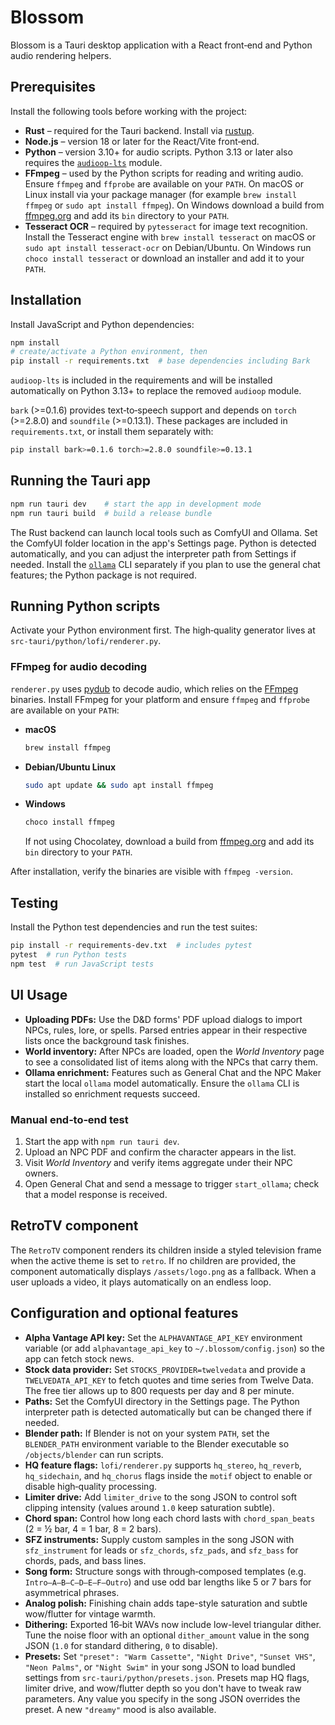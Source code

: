 # Blossom

Blossom is a Tauri desktop application with a React front‑end and Python audio
rendering helpers.

## Prerequisites

Install the following tools before working with the project:

- **Rust** – required for the Tauri backend. Install via [rustup](https://rustup.rs/).
- **Node.js** – version 18 or later for the React/Vite front‑end.
- **Python** – version 3.10+ for audio scripts. Python 3.13 or later also
  requires the [`audioop-lts`](https://pypi.org/project/audioop-lts/) module.
- **FFmpeg** – used by the Python scripts for reading and writing audio. Ensure
  `ffmpeg` and `ffprobe` are available on your `PATH`. On macOS or Linux install
  via your package manager (for example `brew install ffmpeg` or `sudo apt install ffmpeg`).
  On Windows download a build from [ffmpeg.org](https://ffmpeg.org/download.html)
  and add its `bin` directory to your `PATH`.
- **Tesseract OCR** – required by `pytesseract` for image text recognition. Install
  the Tesseract engine with `brew install tesseract` on macOS or
  `sudo apt install tesseract-ocr` on Debian/Ubuntu. On Windows run
  `choco install tesseract` or download an installer and add it to your `PATH`.

## Installation

Install JavaScript and Python dependencies:

```bash
npm install
# create/activate a Python environment, then
pip install -r requirements.txt  # base dependencies including Bark
```

`audioop-lts` is included in the requirements and will be installed automatically on
Python 3.13+ to replace the removed `audioop` module.

`bark` (>=0.1.6) provides text‑to‑speech support and depends on `torch` (>=2.8.0)
and `soundfile` (>=0.13.1). These packages are included in `requirements.txt`, or
install them separately with:

```bash
pip install bark>=0.1.6 torch>=2.8.0 soundfile>=0.13.1
```

## Running the Tauri app

```bash
npm run tauri dev    # start the app in development mode
npm run tauri build  # build a release bundle
```

The Rust backend can launch local tools such as ComfyUI and Ollama. Set the
ComfyUI folder location in the app's Settings page. Python is detected
automatically, and you can adjust the interpreter path from Settings if needed.
Install the [`ollama`](https://github.com/ollama/ollama) CLI separately if you
plan to use the general chat features; the Python package is not required.

## Running Python scripts

Activate your Python environment first. The high‑quality generator lives at
`src-tauri/python/lofi/renderer.py`.

### FFmpeg for audio decoding

`renderer.py` uses [pydub](https://github.com/jiaaro/pydub) to decode audio, which
relies on the [FFmpeg](https://ffmpeg.org/) binaries. Install FFmpeg for your
platform and ensure `ffmpeg` and `ffprobe` are available on your `PATH`:

- **macOS**

  ```bash
  brew install ffmpeg
  ```

- **Debian/Ubuntu Linux**

  ```bash
  sudo apt update && sudo apt install ffmpeg
  ```

- **Windows**

  ```powershell
  choco install ffmpeg
  ```

  If not using Chocolatey, download a build from [ffmpeg.org](https://ffmpeg.org/download.html)
  and add its `bin` directory to your `PATH`.

After installation, verify the binaries are visible with `ffmpeg -version`.

## Testing

Install the Python test dependencies and run the test suites:

```bash
pip install -r requirements-dev.txt  # includes pytest
pytest  # run Python tests
npm test  # run JavaScript tests
```

## UI Usage

- **Uploading PDFs:** Use the D&D forms' PDF upload dialogs to import NPCs, rules,
  lore, or spells. Parsed entries appear in their respective lists once the
  background task finishes.
- **World inventory:** After NPCs are loaded, open the *World Inventory* page to
  see a consolidated list of items along with the NPCs that carry them.
- **Ollama enrichment:** Features such as General Chat and the NPC Maker start
  the local `ollama` model automatically. Ensure the `ollama` CLI is installed so
  enrichment requests succeed.

### Manual end‑to‑end test

1. Start the app with `npm run tauri dev`.
2. Upload an NPC PDF and confirm the character appears in the list.
3. Visit *World Inventory* and verify items aggregate under their NPC owners.
4. Open General Chat and send a message to trigger `start_ollama`; check that a
   model response is received.

## RetroTV component

The `RetroTV` component renders its children inside a styled television frame when
the active theme is set to `retro`. If no children are provided, the component
automatically displays `/assets/logo.png` as a fallback.
When a user uploads a video, it plays automatically on an endless loop.

## Configuration and optional features

- **Alpha Vantage API key:** Set the `ALPHAVANTAGE_API_KEY` environment variable (or add
  `alphavantage_api_key` to `~/.blossom/config.json`) so the app can fetch stock
  news.
- **Stock data provider:** Set `STOCKS_PROVIDER=twelvedata` and provide a
  `TWELVEDATA_API_KEY` to fetch quotes and time series from Twelve Data. The
  free tier allows up to 800 requests per day and 8 per minute.
- **Paths:** Set the ComfyUI directory in the Settings page. The Python
  interpreter path is detected automatically but can be changed there if needed.
- **Blender path:** If Blender is not on your system `PATH`, set the
  `BLENDER_PATH` environment variable to the Blender executable so `/objects/blender`
  can run scripts.
- **HQ feature flags:** `lofi/renderer.py` supports `hq_stereo`, `hq_reverb`,
  `hq_sidechain`, and `hq_chorus` flags inside the `motif` object to enable or disable
  high‑quality processing.
- **Limiter drive:** Add `limiter_drive` to the song JSON to control soft
  clipping intensity (values around `1.0` keep saturation subtle).
- **Chord span:** Control how long each chord lasts with `chord_span_beats`
  (2 = ½ bar, 4 = 1 bar, 8 = 2 bars).
- **SFZ instruments:** Supply custom samples in the song JSON with
  `sfz_instrument` for leads or `sfz_chords`, `sfz_pads`, and `sfz_bass` for
  chords, pads, and bass lines.
- **Song form:** Structure songs with through‑composed templates (e.g.
  `Intro–A–B–C–D–E–F–Outro`) and use odd bar lengths like 5 or 7 bars for
  asymmetrical phrases.
- **Analog polish:** Finishing chain adds tape-style saturation and subtle
  wow/flutter for vintage warmth.
- **Dithering:** Exported 16‑bit WAVs now include low-level triangular dither.
  Tune the noise floor with an optional `dither_amount` value in the song JSON
  (`1.0` for standard dithering, `0` to disable).
- **Presets:** Set `"preset": "Warm Cassette"`, `"Night Drive"`, `"Sunset VHS"`,
  `"Neon Palms"`, or `"Night Swim"` in your song JSON to load bundled settings
  from `src-tauri/python/presets.json`. Presets map HQ flags, limiter drive, and
  wow/flutter depth so you don't have to tweak raw parameters. Any value you
  specify in the song JSON overrides the preset. A new `"dreamy"` mood is also
  available.

